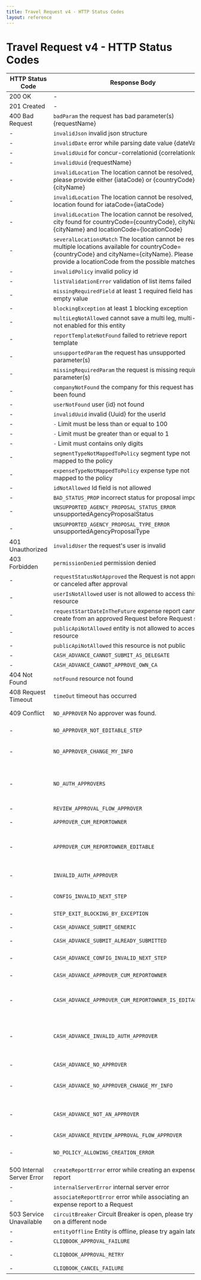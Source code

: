 ```yaml
---
title: Travel Request v4 - HTTP Status Codes
layout: reference
---
```

# Travel Request v4 - HTTP Status Codes

HTTP Status Code|Response Body|Description
---|---|---
200 OK|-|Your GET request succeeded.
201 Created|-|Your POST request succeeded.
400 Bad Request|`badParam` the request has bad parameter(s) {requestName}|The name of the request doesn't have the expected format
-|`invalidJson` invalid json structure|An input JSON structure couldn't be parsed
-|`invalidDate` error while parsing date value {dateValue}|A date or datetime value couldn't be parsed
-|`invalidUuid` for concur-correlationid {correlationId}|The concur correlation id of the request is not a valid UUID
-|`invalidUuid` {requestName}|The name of the request doesn't have the expected format
-|`invalidLocation` The location cannot be resolved, please provide either {iataCode} or {countryCode} and {cityName}|Required location input is missing
-|`invalidLocation` The location cannot be resolved, no location found for iataCode={iataCode}|No location found matching the iataCode provided
-|`invalidLocation` The location cannot be resolved, no city found for countryCode={countryCode}, cityName={cityName} and locationCode={locationCode}|No location found matching the country code, city name and location code provided
-|`severalLocationsMatch` The location cannot be resolved, multiple locations available for countryCode={countryCode} and cityName={cityName}. Please provide a locationCode from the possible matches|Multiple locations found matching the country code and city name provided, location code is required.
-|`invalidPolicy` invalid policy id|
-|`listValidationError` validation of list items failed|
-|`missingRequiredField` at least 1 required field has an empty value|A request with no value on a mandatory field has been submitted|
-|`blockingException` at least 1 blocking exception|A request with a blocking exception has been submitted
-|`multiLegNotAllowed` cannot save a multi leg, multi-leg is not enabled for this entity|The multi leg support is not allowed for the entity
-|`reportTemplateNotFound` failed to retrieve report template|The multi leg support is not allowed for the entity
-|`unsupportedParam` the request has unsupported parameter(s)|Some parameter(s) of the request are not supported
-|`missingRequiredParam` the request is missing required parameter(s)|The request is missing some required parameter(s)
-|`companyNotFound` the company for this request has not been found|The company for this request has not been found
-|`userNotFound` user {id} not found|The user Id for this request has not been found
-|`invalidUuid` invalid {Uuid} for the userId|The unique identifier for this userId is not valid
-|`-` Limit must be less than or equal to 100|limit must be less than or equal to 100
-|`-` Limit must be greater than or equal to 1|limit must be greater than or equal to 1
-|`-` Limit must contains only digits|Limit must contains only digits|
-|`segmentTypeNotMappedToPolicy` segment type not mapped to the policy|The segment type is not mapped to the policy
-|`expenseTypeNotMappedToPolicy` expense type not mapped to the policy|The expense type is not mapped to the policy
-|`idNotAllowed` Id field is not allowed|The Id field is not allowed
-|`BAD_STATUS_PROP` incorrect status for proposal import|The Request status doesn’t allow the import of proposals
-|`UNSUPPORTED_AGENCY_PROPOSAL_STATUS_ERROR` unsupportedAgencyProposalStatus|Proposal status sent is incorrect. Only PROPOSAL is enabled for agency proposal status.
-|`UNSUPPORTED_AGENCY_PROPOSAL_TYPE_ERROR` unsupportedAgencyProposalType|Proposal type sent is incorrect. Only API is enabled for agency proposal type.
401 Unauthorized|`invalidUser` the request's user is invalid|invalid or non existent authorization HTTP header
403 Forbidden|`permissionDenied` permission denied|User approving their own Request, or without approver/processor role
-|`requestStatusNotApproved` the Request is not approved or canceled after approval|
-|`userIsNotAllowed` user is not allowed to access this resource|
-|`requestStartDateInTheFuture` expense report cannot be create from an approved Request before Request start|
-|`publicApiNotAllowed` entity is not allowed to access this resource|
-|`publicApiNotAllowed` this resource is not public|
-|`CASH_ADVANCE_CANNOT_SUBMIT_AS_DELEGATE`|The cash advance cannot be submitted by the delegate.|
-|`CASH_ADVANCE_CANNOT_APPROVE_OWN_CA`|You cannot approve your own cash advance.|
404 Not Found|`notFound` resource not found|You tried to get a non-existing request
408 Request Timeout|`timeOut` timeout has occurred|
409 Conflict|`NO_APPROVER` No approver was found.|You must identify an approver before the request moves on to the next workflow step.|
-|`NO_APPROVER_NOT_EDITABLE_STEP`|There are no approvers defined in your workflow. Contact your Expense administrator for assistance.|
-|`NO_APPROVER_CHANGE_MY_INFO`|Missing the required approver for next workflow step. You may be able to select an approver; otherwise contact your Administrator for assistance.|
-|`NO_AUTH_APPROVERS`|This request cannot be sent to the next approver. This workflow step must be approved by a specialised approver called an Authorised Approver. There are no Authorised Approvers defined. Please contact your Request administrator for assistance.|
-|`REVIEW_APPROVAL_FLOW_APPROVER`|Review approvers in the workflow.|
-|`APPROVER_CUM_REPORTOWNER`|You cannot send this request to this approver since this person created this request.|
-|`APPROVER_CUM_REPORTOWNER_EDITABLE`|Your workflow is configured such that the request would come back to the request owner during some step. Please contact your Employee Administrator to change the approvers.|
-|`INVALID_AUTH_APPROVER`|This request cannot proceed without an approver type of Authorised Approver. Select an approver who is an Authorised Approver before proceeding.|
-|`CONFIG_INVALID_NEXT_STEP`|You must identify an approver before the request moves on to the next workflow step.|
-|`STEP_EXIT_BLOCKING_BY_EXCEPTION`|One or more blocking exceptions are preventing approval submission. Resolve the exception before proceeding.|
-|`CASH_ADVANCE_SUBMIT_GENERIC`|Cash Advance Status Change: Failure|
-|`CASH_ADVANCE_SUBMIT_ALREADY_SUBMITTED`|The cash advance has already been submitted and cannot be submitted again.|
-|`CASH_ADVANCE_CONFIG_INVALID_NEXT_STEP`|Cash Advance: You must identify an approver before the request moves on to the next workflow step|
-|`CASH_ADVANCE_APPROVER_CUM_REPORTOWNER`|Cash Advance: You cannot send this request to this approver since this person created this request.|
-|`CASH_ADVANCE_APPROVER_CUM_REPORTOWNER_IS_EDITABLE_BY`|Cash Advance: Your workflow is configured such that the claim would come back to the claim owner during some step. Please contact your Employee Administrator to change the approvers.|
-|`CASH_ADVANCE_INVALID_AUTH_APPROVER`|Cash Advance: This request cannot be sent to the next approver. This workflow step must be approved by a specialised approver called an Authorised Approver. The selected approver is not an Authorised Approver. Select another approver.|
-|`CASH_ADVANCE_NO_APPROVER`|Cash Advance: You must identify an approver before the request moves on to the next workflow step.|
-|`CASH_ADVANCE_NO_APPROVER_CHANGE_MY_INFO`|Cash Advance: Missing the required approver for the next workflow step. Contact your Expense administrator for assistance.|
-|`CASH_ADVANCE_NOT_AN_APPROVER`|Cash Advance: This request cannot be sent to the next approver because the selected approver is no longer authorised to approve requests. Please select another approver.||
-|`CASH_ADVANCE_REVIEW_APPROVAL_FLOW_APPROVER`|Cash Advance: Review Approvers in the workflow.|
-|`NO_POLICY_ALLOWING_CREATION_ERROR`|CONFLICT, "configurationError", "Failed to find a policy allowing Request Creation", Collections.singletonList("error.noPolicy.allowing.creation")).|
500 Internal Server Error|`createReportError` error while creating an expense report|
-|`internalServerError` internal server error|
-|`associateReportError` error while associating an expense report to a Request|
503 Service Unavailable|`circuitBreaker` Circuit Breaker is open, please try again on a different node|The server node might be unavailable, be retrying the request you may reach a healthy node
-|`entityOffline` Entity is offline, please try again later.|
-|`CLIQBOOK_APPROVAL_FAILURE`|This request cannot be approved due to trip approval failure.|
-|`CLIQBOOK_APPROVAL_RETRY`|This request cannot be approved immediately. Please try again later.|
-|`CLIQBOOK_CANCEL_FAILURE`|This request cannot be cancelled due to trip cancel failure.|